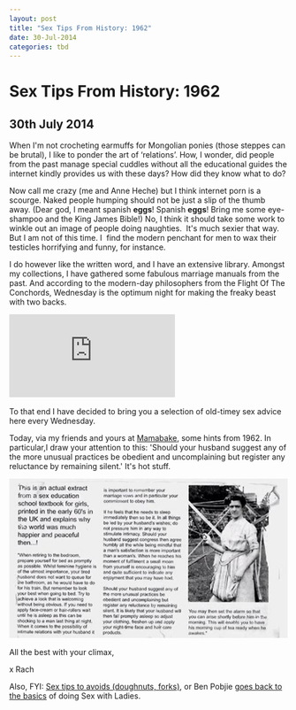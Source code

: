 ```yaml
---
layout: post
title: "Sex Tips From History: 1962"
date: 30-Jul-2014
categories: tbd
---
```


# Sex Tips From History: 1962

## 30th July 2014

When I'm not crocheting earmuffs for Mongolian ponies (those steppes can be brutal),   I like to ponder the art of ‘relations’. How,   I wonder, did people from the past manage special cuddles without all the educational guides the internet kindly provides us with these days? How did they know what to do?

Now call me crazy (me and Anne Heche) but I think internet porn is a scourge. Naked people humping should not be just a slip of the thumb away. (Dear god, I meant spanish **eggs**! Spanish **eggs**! Bring me some eye-shampoo and the King James Bible!) No, I think it should take some work to winkle out an image of people doing naughties.  It's much sexier that way. But I am not of this time. I  find the modern penchant for men to wax their testicles horrifying and funny, for instance.

I do however like the written word, and I have an extensive library. Amongst my collections, I have gathered some fabulous marriage manuals from the past. And according to the modern-day philosophers from the Flight Of The Conchords, Wednesday is the optimum night for making the freaky beast with two backs.

<iframe src='https://www.youtube.com/embed/mhN93rFZuJs' frameborder='0' gesture='media' allow='encrypted-media' allowfullscreen></iframe>

To that end I have decided to bring you a selection of old-timey sex advice here every Wednesday.

Today, via my friends and yours at <a href="http://mamabake.com/">Mamabake</a>, some hints from 1962. In particular,I draw your attention to this: 'Should your husband suggest any of the more unusual practices be obedient and uncomplaining but register any reluctance by remaining silent.' It's hot stuff.

<img class="photo-horiz" src="/images/2014/07/1962.jpg" />

All the best with your climax,

x Rach

Also, FYI: <a href="http://mogantosh.com/its-saturday-night-folks-sex-tips-to-avoid/">Sex tips to avoids (doughnuts, forks)</a>, or Ben Pobjie <a href="http://benpobjie.blogspot.com.au/2014/07/bernards-long-night-of-soul.html">goes back to the basics</a> of doing Sex with Ladies.


